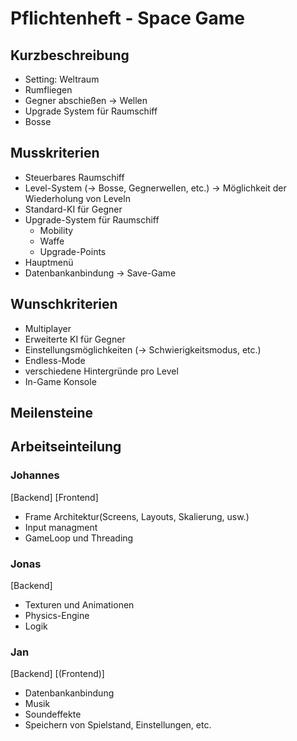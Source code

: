 # Pflichtenheft - Space Game
## Kurzbeschreibung
- Setting: Weltraum
- Rumfliegen
- Gegner abschießen -> Wellen
- Upgrade System für Raumschiff
- Bosse
## Musskriterien
- Steuerbares Raumschiff
- Level-System (-> Bosse, Gegnerwellen, etc.)
  -> Möglichkeit der Wiederholung von Leveln
- Standard-KI für Gegner
- Upgrade-System für Raumschiff
  - Mobility
  - Waffe
  - Upgrade-Points
- Hauptmenü
- Datenbankanbindung -> Save-Game
## Wunschkriterien
- Multiplayer
- Erweiterte KI für Gegner
- Einstellungsmöglichkeiten (-> Schwierigkeitsmodus, etc.)
- Endless-Mode
- verschiedene Hintergründe pro Level
- In-Game Konsole
## Meilensteine

## Arbeitseinteilung
### Johannes
[Backend]
[Frontend]
- Frame Architektur(Screens, Layouts, Skalierung, usw.)
- Input managment
- GameLoop und Threading
### Jonas
[Backend]
- Texturen und Animationen
- Physics-Engine
- Logik
### Jan
[Backend]
[(Frontend)]
- Datenbankanbindung
- Musik
- Soundeffekte
- Speichern von Spielstand, Einstellungen, etc.
